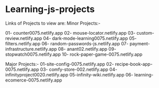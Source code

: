 # Learning-js-projects
Links of Projects to view are:
Minor Projects:-

01- counter0075.netlify.app
02- mouse-locator.netlify.app
03- custom-review.netlify.app
04- dark-mode-learning0075.netlify.app
05- filters.netlify.app
06- random-passwords-js.netlify.app
07- payment-infrastructure.netlify.app
08- anant02.netlify.app
09- stopwatch0075.netlify.app
10- rock-paper-game-0075.netlify.app

Major Projects:-
01-site-config-0075.netlify.app
02- recipe-book-app-0075.netlify.app
03- comfy-store-002.netlify.app
04- infinityproject0020.netlify.app
05-infinity-wiki.netlify.app
06- learning-ecomerce-0075.netlify.app
